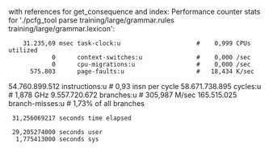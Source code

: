 with references for get_consequence and index:
Performance counter stats for './pcfg_tool parse training/large/grammar.rules training/large/grammar.lexicon':

        31.235,69 msec task-clock:u                     #    0,999 CPUs utilized
                0      context-switches:u               #    0,000 /sec
                0      cpu-migrations:u                 #    0,000 /sec
          575.803      page-faults:u                    #   18,434 K/sec
   54.760.899.512      instructions:u                   #    0,93  insn per cycle
   58.671.738.895      cycles:u                         #    1,878 GHz
    9.557.720.672      branches:u                       #  305,987 M/sec
      165.515.025      branch-misses:u                  #    1,73% of all branches

     31,256069217 seconds time elapsed

     29,205274000 seconds user
      1,775413000 seconds sys
